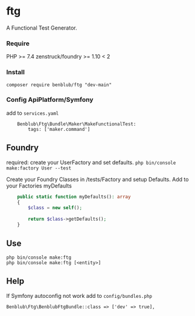 # ftg
A Functional Test Generator.

### Require
PHP >= 7.4
zenstruck/foundry >= 1.10 < 2

### Install
`composer require benblub/ftg "dev-main"`

### Config ApiPlatform/Symfony

add to `services.yaml`
```
    Benblub\Ftg\Bundle\Maker\MakeFunctionalTest:
        tags: ['maker.command']
```
## Foundry
required: create your UserFactory and set defaults. `php bin/console make:factory User --test`

Create your Foundry Classes in /tests/Factory and setup Defaults. 
Add to your Factories myDefaults
```php
    public static function myDefaults(): array
    {
        $class = new self();
        
        return $class->getDefaults();
    }
```

## Use
`php bin/console make:ftg`  
`php bin/console make:ftg [<entity>]`

## Help
If Symfony autoconfig not work add to `config/bundles.php`
```
Benblub\Ftg\BenblubFtgBundle::class => ['dev' => true],
```

